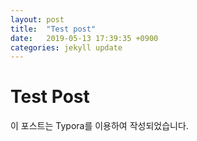 ```yaml
---
layout: post
title:  "Test post"
date:   2019-05-13 17:39:35 +0900
categories: jekyll update
---
```


# Test Post

이 포스트는 Typora를 이용하여 작성되었습니다.
